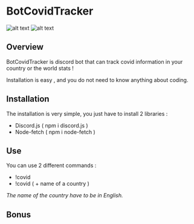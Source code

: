 # BotCovidTracker

![alt text](https://media.discordapp.net/attachments/852194366817959936/858444990110760962/unknown.png)
![alt text](https://media.discordapp.net/attachments/852194366817959936/858445100879314947/unknown.png)

## Overview 

BotCovidTracker is discord bot that can track covid information in your country or the world stats ! 

Installation is easy , and you do not need to know anything about coding. 

## Installation

The installation is very simple, you just have to install 2 libraries :

- Discord.js ( npm i discord.js )
- Node-fetch ( npm i node-fetch ) 

## Use 

You can use 2 different commands : 

- !covid 
- !covid ( + name of a country ) 

*The name of the country have to be in English.*

 ## Bonus

